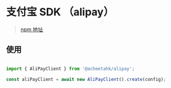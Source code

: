 # 支付宝 SDK （alipay）

> [npm 地址](https://www.npmjs.com/package/@acheetahk/alipay)

## 使用

```js

import { AliPayClient } from '@acheetahk/alipay';

const aliPayClient = await new AliPayClient().create(config);

```
